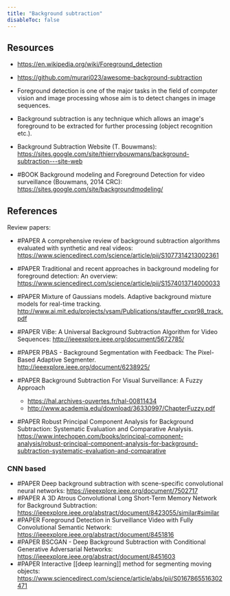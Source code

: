 ```yaml
---
title: "Background subtraction"
disableToc: false 
---
```


## Resources
- https://en.wikipedia.org/wiki/Foreground_detection
- https://github.com/murari023/awesome-background-subtraction
- Foreground detection is one of the major tasks in the field of computer vision and image processing whose aim is to detect changes in image sequences. 
- Background subtraction is any technique which allows an image's foreground to be extracted for further processing (object recognition etc.).
- Background Subtraction Website (T. Bouwmans): https://sites.google.com/site/thierrybouwmans/background-subtraction---site-web

- #BOOK Background modeling and Foreground Detection for video surveillance (Bouwmans, 2014 CRC): https://sites.google.com/site/backgroundmodeling/


## References
Review papers:
- #PAPER A comprehensive review of background subtraction algorithms evaluated with synthetic and real videos: https://www.sciencedirect.com/science/article/pii/S1077314213002361
- #PAPER Traditional and recent approaches in background modeling for foreground detection: An overview: https://www.sciencedirect.com/science/article/pii/S1574013714000033

- #PAPER Mixture of Gaussians models. Adaptive background mixture models for real-time tracking. http://www.ai.mit.edu/projects/vsam/Publications/stauffer_cvpr98_track.pdf
- #PAPER ViBe: A Universal Background Subtraction Algorithm for Video Sequences: http://ieeexplore.ieee.org/document/5672785/
- #PAPER PBAS - Background Segmentation with Feedback: The Pixel-Based Adaptive Segmenter. http://ieeexplore.ieee.org/document/6238925/
- #PAPER Background Subtraction For Visual Surveillance: A Fuzzy Approach
	- https://hal.archives-ouvertes.fr/hal-00811434
	- http://www.academia.edu/download/36330997/ChapterFuzzy.pdf
- #PAPER Robust Principal Component Analysis for Background Subtraction: Systematic Evaluation and Comparative Analysis. https://www.intechopen.com/books/principal-component-analysis/robust-principal-component-analysis-for-background-subtraction-systematic-evaluation-and-comparative

### CNN based
- #PAPER Deep background subtraction with scene-specific convolutional neural networks: https://ieeexplore.ieee.org/document/7502717
- #PAPER A 3D Atrous Convolutional Long Short-Term Memory Network for Background Subtraction: https://ieeexplore.ieee.org/abstract/document/8423055/similar#similar
- #PAPER Foreground Detection in Surveillance Video with Fully Convolutional Semantic Network: https://ieeexplore.ieee.org/abstract/document/8451816
- #PAPER BSCGAN - Deep Background Subtraction with Conditional Generative Adversarial Networks: https://ieeexplore.ieee.org/abstract/document/8451603
- #PAPER Interactive [[deep learning]] method for segmenting moving objects: https://www.sciencedirect.com/science/article/abs/pii/S0167865516302471